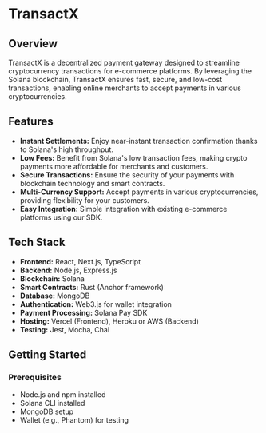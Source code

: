 # TransactX

## Overview

TransactX is a decentralized payment gateway designed to streamline cryptocurrency transactions for e-commerce platforms. By leveraging the Solana blockchain, TransactX ensures fast, secure, and low-cost transactions, enabling online merchants to accept payments in various cryptocurrencies.

## Features

- **Instant Settlements:** Enjoy near-instant transaction confirmation thanks to Solana's high throughput.
- **Low Fees:** Benefit from Solana's low transaction fees, making crypto payments more affordable for merchants and customers.
- **Secure Transactions:** Ensure the security of your payments with blockchain technology and smart contracts.
- **Multi-Currency Support:** Accept payments in various cryptocurrencies, providing flexibility for your customers.
- **Easy Integration:** Simple integration with existing e-commerce platforms using our SDK.

## Tech Stack

- **Frontend:** React, Next.js, TypeScript
- **Backend:** Node.js, Express.js
- **Blockchain:** Solana
- **Smart Contracts:** Rust (Anchor framework)
- **Database:** MongoDB
- **Authentication:** Web3.js for wallet integration
- **Payment Processing:** Solana Pay SDK
- **Hosting:** Vercel (Frontend), Heroku or AWS (Backend)
- **Testing:** Jest, Mocha, Chai

## Getting Started

### Prerequisites

- Node.js and npm installed
- Solana CLI installed
- MongoDB setup
- Wallet (e.g., Phantom) for testing
